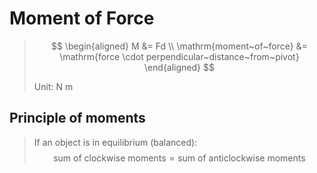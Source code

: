 # Moment of Force

> $$
\begin{aligned}
  M &= Fd \\
  \mathrm{moment~of~force} &= \mathrm{force \cdot perpendicular~distance~from~pivot}
\end{aligned}
> $$
>
> Unit: N m

## Principle of moments

> If an object is in equilibrium (balanced):
> $$\text{sum of clockwise moments} = \text{sum of anticlockwise moments}$$
